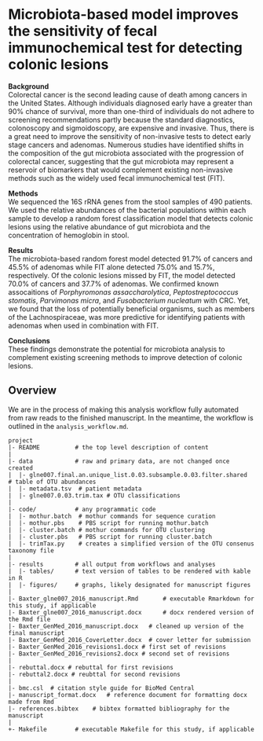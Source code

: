 Microbiota-based model improves the sensitivity of fecal immunochemical test for detecting colonic lesions
=======

**Background**  
Colorectal cancer is the second leading cause of death among cancers in the United States. Although individuals diagnosed early have a greater than 90% chance of survival, more than one-third of individuals do not adhere to screening recommendations partly because the standard diagnostics, colonoscopy and sigmoidoscopy, are expensive and invasive. Thus, there is a great need to improve the sensitivity of non-invasive tests to detect early stage cancers and adenomas. Numerous studies have identified shifts in the composition of the gut microbiota associated with the progression of colorectal cancer, suggesting that the gut microbiota may represent a reservoir of biomarkers that would complement existing non-invasive methods such as the widely used fecal immunochemical test (FIT). 

**Methods**  
We sequenced the 16S rRNA genes from the stool samples of 490 patients. We used the relative abundances of the bacterial populations within each sample to develop a random forest classification model that detects colonic lesions using the relative abundance of gut microbiota and the concentration of hemoglobin in stool.

**Results**  
The microbiota-based random forest model detected 91.7% of cancers and 45.5% of adenomas while FIT alone detected 75.0% and 15.7%, respectively. Of the colonic lesions missed by FIT, the model detected 70.0% of cancers and 37.7% of adenomas. We confirmed known assocaitions of _Porphyromonas assaccharolytica_, _Peptostreptococcus stomatis_, _Parvimonas micra_, and _Fusobacterium nucleatum_ with CRC. Yet, we found that the loss of potentially beneficial organisms, such as members of the Lachnospiraceae, was more predictive for identifying patients with adenomas when used in combination with FIT.

**Conclusions**  
These findings demonstrate the potential for microbiota analysis to complement existing screening methods to improve detection of colonic lesions.

Overview
--------

We are in the process of making this analysis workflow fully automated from raw reads to the finished manuscript. In the meantime, the workflow is outlined in the `analysis_workflow.md`.

    project
    |- README          # the top level description of content
    |
    |- data            # raw and primary data, are not changed once created
    |  |- glne007.final.an.unique_list.0.03.subsample.0.03.filter.shared	# table of OTU abundances
    |  |- metadata.tsv	# patient metadata
    |  |- glne007.0.03.trim.tax	# OTU classifications
    |
    |- code/           # any programmatic code
    |  |- mothur.batch	# mothur commands for sequence curation
    |  |- mothur.pbs	# PBS script for running mothur.batch
    |  |- cluster.batch # mothur commands for OTU clustering
    |  |- cluster.pbs	# PBS script for running cluster.batch
    |  |- trimTax.py	# creates a simplified version of the OTU consenus taxonomy file
    |
    |- results         # all output from workflows and analyses
    |  |- tables/      # text version of tables to be rendered with kable in R
    |  |- figures/     # graphs, likely designated for manuscript figures
    |
    |- Baxter_glne007_2016_manuscript.Rmd       # executable Rmarkdown for this study, if applicable
    |- Baxter_glne007_2016_manuscript.docx      # docx rendered version of the Rmd file
    |- Baxter_GenMed_2016_manuscript.docx	# cleaned up version of the final manuscript
    |- Baxter_GenMed_2016_CoverLetter.docx	# cover letter for submission
    |- Baxter_GenMed_2016_revisions1.docx # first set of revisions
    |- Baxter_GenMed_2016_revisions2.docx # second set of revisions
    |
    |- rebuttal.docx # rebuttal for first revisions
    |- rebuttal2.docx # reubttal for second revisions
    |
    |- bmc.csl	# citation style guide for BioMed Central
    |- manuscript_format.docx	# reference document for formatting docx made from Rmd
    |- references.bibtex	# bibtex formatted bibliography for the manuscript
    |
    +- Makefile        # executable Makefile for this study, if applicable
